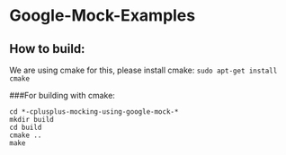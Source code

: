 # Google-Mock-Examples

## How to build:

We are using cmake for this, please install cmake:
```sudo apt-get install cmake```

###For building with cmake:

```
cd *-cplusplus-mocking-using-google-mock-*
mkdir build
cd build
cmake ..
make